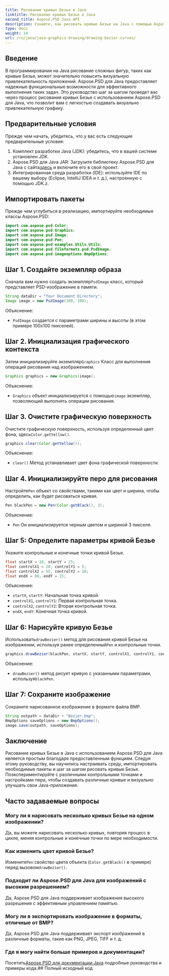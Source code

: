 ```yaml
---
title: Рисование кривых Безье в Java
linktitle: Рисование кривых Безье в Java
second_title: Aspose.PSD Java API
description: Узнайте, как рисовать кривые Безье на Java с помощью Aspose.PSD для Java. Следуйте нашему пошаговому руководству с примерами кода.
type: docs
weight: 14
url: /ru/java/java-graphics-drawing/drawing-bezier-curves/
---
```

## Введение
В программировании на Java рисование сложных фигур, таких как кривые Безье, может значительно повысить визуальную привлекательность приложений. Aspose.PSD для Java предоставляет надежные функциональные возможности для эффективного выполнения таких задач. Это руководство шаг за шагом проведет вас через процесс рисования кривых Безье с использованием Aspose.PSD для Java, что позволит вам с легкостью создавать визуально привлекательную графику.
## Предварительные условия
Прежде чем начать, убедитесь, что у вас есть следующие предварительные условия:
1. Комплект разработки Java (JDK): убедитесь, что в вашей системе установлен JDK.
2.  Aspose.PSD для Java JAR: Загрузите библиотеку Aspose.PSD для Java с сайта[здесь](https://releases.aspose.com/psd/java/) и включите его в свой проект.
3. Интегрированная среда разработки (IDE): используйте IDE по вашему выбору (Eclipse, IntelliJ IDEA и т. д.), настроенную с помощью JDK.z.
## Импортировать пакеты
Прежде чем углубиться в реализацию, импортируйте необходимые классы Aspose.PSD:
```java
import com.aspose.psd.Color;
import com.aspose.psd.Graphics;
import com.aspose.psd.Image;
import com.aspose.psd.Pen;
import com.aspose.psd.examples.Utils.Utils;
import com.aspose.psd.fileformats.psd.PsdImage;
import com.aspose.psd.imageoptions.BmpOptions;
```
## Шаг 1. Создайте экземпляр образа
 Сначала вам нужно создать экземпляр`PsdImage` класс, который представляет PSD-изображение в памяти.
```java
String dataDir = "Your Document Directory";
Image image = new PsdImage(100, 100);
```
Объяснение:
- `PsdImage` создается с параметрами ширины и высоты (в этом примере 100x100 пикселей).
## Шаг 2. Инициализация графического контекста
 Затем инициализируйте экземпляр`Graphics` Класс для выполнения операций рисования над изображением.
```java
Graphics graphics = new Graphics(image);
```
Объяснение:
- `Graphics` объект инициализируется с помощью`image` экземпляр, позволяющий выполнять операции рисования.
## Шаг 3. Очистите графическую поверхность
Очистите графическую поверхность, используя определенный цвет фона, здесь`Color.getYellow()`.
```java
graphics.clear(Color.getYellow());
```
Объяснение:
- `clear()` Метод устанавливает цвет фона графической поверхности.
## Шаг 4. Инициализируйте перо для рисования
 Настройте`Pen` объект со свойствами, такими как цвет и ширина, чтобы определить, как будет рисоваться кривая.
```java
Pen blackPen = new Pen(Color.getBlack(), 3);
```
Объяснение:
- `Pen` Он инициализируется черным цветом и шириной 3 пикселя.
## Шаг 5: Определите параметры кривой Безье
Укажите контрольные и конечные точки кривой Безье.
```java
float startX = 10, startY = 25;
float controlX1 = 20, controlY1 = 5;
float controlX2 = 55, controlY2 = 10;
float endX = 90, endY = 25;
```
Объяснение:
- `startX`, `startY`: Начальная точка кривой.
- `controlX1`, `controlY1`: Первая контрольная точка.
- `controlX2`, `controlY2`: Вторая контрольная точка.
- `endX`, `endY`: Конечная точка кривой.
## Шаг 6: Нарисуйте кривую Безье
 Использовать`drawBezier()` метод для рисования кривой Безье на изображении, используя ранее определенный`Pen` и контрольные точки.
```java
graphics.drawBezier(blackPen, startX, startY, controlX1, controlY1, controlX2, controlY2, endX, endY);
```
Объяснение:
- `drawBezier()` метод рисует кривую с указанными параметрами, используя`blackPen`.
## Шаг 7: Сохраните изображение
Сохраните нарисованное изображение в формате файла BMP.
```java
String outpath = dataDir + "Bezier.bmp";
BmpOptions saveOptions = new BmpOptions();
image.save(outpath, saveOptions);
```
## Заключение
Рисование кривых Безье в Java с использованием Aspose.PSD для Java является простым благодаря предоставленным функциям. Следуя этому руководству, вы научились настраивать среду, импортировать необходимые пакеты и шаг за шагом рисовать кривые Безье. Поэкспериментируйте с различными контрольными точками и настройками пера, чтобы создавать различные кривые и визуально улучшать свои Java-приложения.
## Часто задаваемые вопросы
### Могу ли я нарисовать несколько кривых Безье на одном изображении?
Да, вы можете нарисовать несколько кривых, повторяя процесс в цикле, меняя контрольные и конечные точки по мере необходимости.
### Как изменить цвет кривой Безье?
 Измените`Pen` свойство цвета объекта (`Color.getBlack()` в примере) перед вызовом`drawBezier()`.
### Подходит ли Aspose.PSD для Java для изображений с высоким разрешением?
Да, Aspose.PSD для Java поддерживает изображения высокого разрешения с эффективным управлением памятью.
### Могу ли я экспортировать изображение в форматы, отличные от BMP?
Да, Aspose.PSD для Java поддерживает экспорт изображений в различные форматы, такие как PNG, JPEG, TIFF и т. д.
### Где я могу найти больше примеров и документации?
 Посетить[Aspose.PSD для документации Java](https://reference.aspose.com/psd/java/) подробные руководства и примеры кода.## Полный исходный код